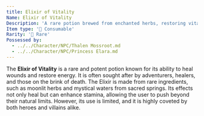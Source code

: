 ```yaml
---
title: Elixir of Vitality
Name: Elixir of Vitality
Description: 'A rare potion brewed from enchanted herbs, restoring vitality and endurance.'
Item type: '🍎 Consumable'
Rarity: '🔵 Rare'
Possessed by:
  - ../../Character/NPC/Thalen Mossroot.md
  - ../../Character/NPC/Princess Elara.md
---
```


The **Elixir of Vitality** is a rare and potent potion known for its ability to heal wounds and restore energy. It is often sought after by adventurers, healers, and those on the brink of death. The Elixir is made from rare ingredients, such as moonlit herbs and mystical waters from sacred springs. Its effects not only heal but can enhance stamina, allowing the user to push beyond their natural limits. However, its use is limited, and it is highly coveted by both heroes and villains alike.